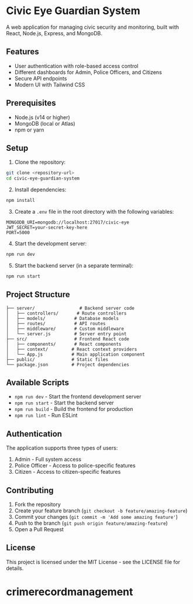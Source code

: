 # Civic Eye Guardian System

A web application for managing civic security and monitoring, built with React, Node.js, Express, and MongoDB.

## Features

- User authentication with role-based access control
- Different dashboards for Admin, Police Officers, and Citizens
- Secure API endpoints
- Modern UI with Tailwind CSS

## Prerequisites

- Node.js (v14 or higher)
- MongoDB (local or Atlas)
- npm or yarn

## Setup

1. Clone the repository:
```bash
git clone <repository-url>
cd civic-eye-guardian-system
```

2. Install dependencies:
```bash
npm install
```

3. Create a `.env` file in the root directory with the following variables:
```
MONGODB_URI=mongodb://localhost:27017/civic-eye
JWT_SECRET=your-secret-key-here
PORT=5000
```

4. Start the development server:
```bash
npm run dev
```

5. Start the backend server (in a separate terminal):
```bash
npm run start
```

## Project Structure

```
├── server/                 # Backend server code
│   ├── controllers/       # Route controllers
│   ├── models/           # Database models
│   ├── routes/           # API routes
│   ├── middleware/       # Custom middleware
│   └── server.js         # Server entry point
├── src/                  # Frontend React code
│   ├── components/       # React components
│   ├── context/         # React context providers
│   └── App.js           # Main application component
├── public/              # Static files
└── package.json         # Project dependencies
```

## Available Scripts

- `npm run dev` - Start the frontend development server
- `npm run start` - Start the backend server
- `npm run build` - Build the frontend for production
- `npm run lint` - Run ESLint

## Authentication

The application supports three types of users:
1. Admin - Full system access
2. Police Officer - Access to police-specific features
3. Citizen - Access to citizen-specific features

## Contributing

1. Fork the repository
2. Create your feature branch (`git checkout -b feature/amazing-feature`)
3. Commit your changes (`git commit -m 'Add some amazing feature'`)
4. Push to the branch (`git push origin feature/amazing-feature`)
5. Open a Pull Request

## License

This project is licensed under the MIT License - see the LICENSE file for details.
# crimerecordmanagement
